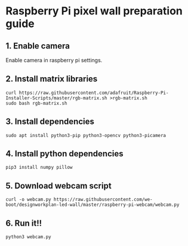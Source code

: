 # Raspberry Pi pixel wall preparation guide

## 1. Enable camera

Enable camera in raspberry pi settings.

## 2. Install matrix libraries

```
curl https://raw.githubusercontent.com/adafruit/Raspberry-Pi-Installer-Scripts/master/rgb-matrix.sh >rgb-matrix.sh
sudo bash rgb-matrix.sh
```

## 3. Install dependencies

```
sudo apt install python3-pip python3-opencv python3-picamera
```

## 4. Install python dependencies

```
pip3 install numpy pillow
```

## 5. Download webcam script

```
curl -o webcam.py https://raw.githubusercontent.com/we-boot/designworkplan-led-wall/master/raspberry-pi-webcam/webcam.py
```

## 6. Run it!!

```
python3 webcam.py
```